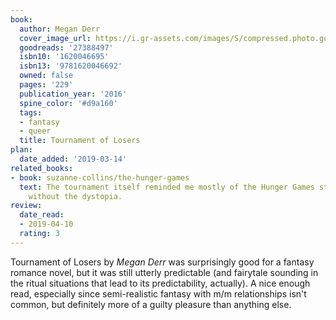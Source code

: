 ```yaml
---
book:
  author: Megan Derr
  cover_image_url: https://i.gr-assets.com/images/S/compressed.photo.goodreads.com/books/1446132545l/27388497._SY475_.jpg
  goodreads: '27388497'
  isbn10: '1620046695'
  isbn13: '9781620046692'
  owned: false
  pages: '229'
  publication_year: '2016'
  spine_color: '#d9a160'
  tags:
  - fantasy
  - queer
  title: Tournament of Losers
plan:
  date_added: '2019-03-14'
related_books:
- book: suzanne-collins/the-hunger-games
  text: The tournament itself reminded me mostly of the Hunger Games stuff, though
    without the dystopia.
review:
  date_read:
  - 2019-04-10
  rating: 3
---
```


Tournament of Losers by *Megan Derr* was surprisingly good for a fantasy romance novel, but it was still utterly
predictable (and fairytale sounding in the ritual situations that lead to its predictability, actually). A nice
enough read, especially since semi-realistic fantasy with m/m relationships isn't common, but definitely more of a
guilty pleasure than anything else.
